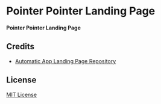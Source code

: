 # Pointer Pointer Landing Page

**Pointer Pointer Landing Page**

## Credits

- [Automatic App Landing Page Repository](https://github.com/sofiyevsr/mobile-app-landing-template)

## License
[MIT License](LICENSE)
